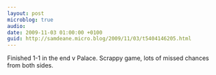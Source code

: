 ```yaml
---
layout: post
microblog: true
audio: 
date: 2009-11-03 01:00:00 +0100
guid: http://samdeane.micro.blog/2009/11/03/t5404146205.html
---
```

Finished 1-1 in the end v Palace. Scrappy game, lots of missed chances from both sides.
